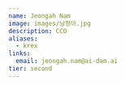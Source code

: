 ```yaml
---
name: Jeongah Nam
image: images/남정아.jpg
description: CCO
aliases:
  - krex
links:
  email: jeongah.nam@ai-dam.ai
tier: second
---
```


